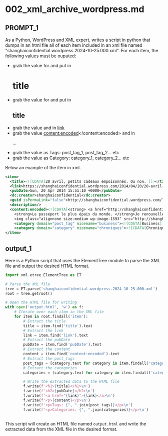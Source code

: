 
# 002_xml_archive_wordpress.md

## PROMPT_1
As a Python, WordPress and XML expert, writes a script in python that dumps in an html file all of each item included in an xml file named "shanghaiconfidential.wordpress.2024-10-25.000.xml".
For each item, the following values must be ouputed:
- grab the value for <title></title> and put in <h1>title</h1>
- grab the value for <pubDate></pubDate> and put in <h2>title</h2>
- grab the value <link></link> and in <a href="link">link</a>
- grab the value <content:encoded></content:encoded> and in <p>...</p>
- grab the value <category domain="post_tag"></category> as Tags: post_tag_1, post_tag_2... etc
- grab the value <category domain="category"></category> as Category: category_1, category_2... etc


Below an example of the item in xml.

```xml
<item>
  <title><![CDATA[20 avril, petits cadeaux empoisonnés. Ou non. ]]></title>
  <link>https://shanghaiconfidential.wordpress.com/2014/04/20/20-avril-petits-cadeaux-empoisonnes-ou-non/</link>
  <pubDate>Sun, 20 Apr 2014 15:51:10 +0000</pubDate>
  <dc:creator>shanghaiconfidential</dc:creator>
  <guid isPermaLink="false">http://shanghaiconfidential.wordpress.com/?p=1589</guid>
  <description/>
  <content:encoded><![CDATA[<strong> <a href="http://shanghaiconfidential.wordpress.com/wp-content/uploads/2014/04/tumblr_mpy1drjboc1qjoiq8o1_1280.jpg"><img class="alignnone size-medium wp-image-1592" src="http://shanghaiconfidential.wordpress.com/wp-content/uploads/2014/04/tumblr_mpy1drjboc1qjoiq8o1_1280.jpg?w=210" alt="tumblr_mpy1drJBoc1qjoiq8o1_1280" width="210" height="300" /></a>  </strong>
    <strong>Le passeport le plus épais du monde. </strong>Je renouvelle mon visa de résidente en Chine et me retrouve pour un temps détentrice de trois passeports agrafés les uns aux autres ; le plus ancien, entièrement noirci, porte le visa d’origine, le second comporte quelques tampons disséminés çà et là et le troisième enfin, flambant neuf, est intouché. Le tout forme un passeport mille-feuille, colossal dont je doute qu’il puisse même passer sous la vitre du guichet de la police des frontières. C’est ballot d'afficher les pays que l’on a visités comme des trophées.  On ne voyage pas pour se garnir de médailles. Mais, avouons notre faiblesse : ces trois passeports absurdes me procurent le plaisir innocent, nostalgique et rêveur d’avoir un peu vécu et parcouru le monde.
    <img class="alignnone size-medium wp-image-1593" src="http://shanghaiconfidential.wordpress.com/wp-content/uploads/2014/04/tumblr_mwf4ldbqmm1s6zgp8o1_r2_1280.jpg?w=240" alt="tumblr_mwf4ldBqmm1s6zgp8o1_r2_1280" width="240" height="300" />]]></content:encoded>
    <category domain="post_tag" nicename="business"><![CDATA[Business]]></category>
    <category domain="category" nicename="chroniques"><![CDATA[Chroniques]]></category>
</item>
```

## output_1
Here is a Python script that uses the ElementTree module to parse the XML file and output the desired HTML format.

```python
import xml.etree.ElementTree as ET

# Parse the XML file
tree = ET.parse('shanghaiconfidential.wordpress.2024-10-25.000.xml')
root = tree.getroot()

# Open the HTML file for writing
with open('output.html', 'w') as f:
    # Iterate over each item in the XML file
    for item in root.findall('item'):
        # Extract the title
        title = item.find('title').text
        # Extract the link
        link = item.find('link').text
        # Extract the pubDate
        pubDate = item.find('pubDate').text
        # Extract the content
        content = item.find('content:encoded').text
        # Extract the post_tags
        post_tags = [category.text for category in item.findall('category[@domain="post_tag"]')]
        # Extract the categories
        categories = [category.text for category in item.findall('category[@domain="category"]')]

        # Write the extracted data to the HTML file
        f.write(f'<h1>{title}</h1>\n')
        f.write(f'<h2>{pubDate}</h2>\n')
        f.write(f'<a href="{link}">{link}</a>\n')
        f.write(f'<p>{content}</p>\n')
        f.write(f'<p>Tags: {", ".join(post_tags)}</p>\n')
        f.write(f'<p>Categories: {", ".join(categories)}</p>\n')
        
```

This script will create an HTML file named `output.html` and write the extracted data from the XML file in the desired format.
